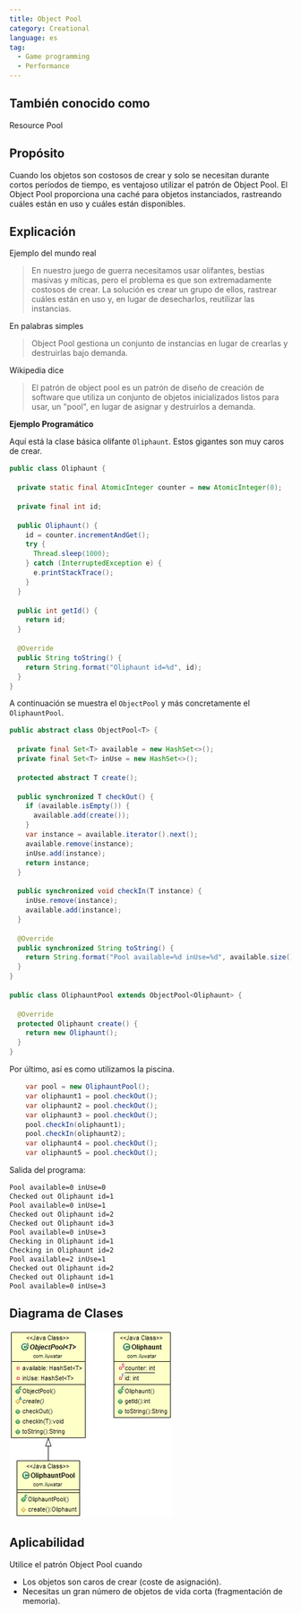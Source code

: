 ```yaml
---
title: Object Pool
category: Creational
language: es
tag:
  - Game programming
  - Performance
---
```


## También conocido como

Resource Pool

## Propósito

Cuando los objetos son costosos de crear y solo se necesitan durante cortos períodos de tiempo, es ventajoso utilizar el
patrón de Object Pool. El Object Pool proporciona una caché para objetos instanciados, rastreando cuáles están en uso y
cuáles están disponibles.

## Explicación

Ejemplo del mundo real

> En nuestro juego de guerra necesitamos usar olifantes, bestias masivas y míticas, pero el problema es que son
> extremadamente costosos de crear. La solución es crear un grupo de ellos, rastrear cuáles están en uso y, en lugar de
> desecharlos, reutilizar las instancias.

En palabras simples

> Object Pool gestiona un conjunto de instancias en lugar de crearlas y destruirlas bajo demanda.

Wikipedia dice

> El patrón de object pool es un patrón de diseño de creación de software que utiliza un conjunto de objetos
> inicializados listos para usar, un "pool", en lugar de asignar y destruirlos a demanda.

**Ejemplo Programático**

Aquí está la clase básica olifante `Oliphaunt`. Estos gigantes son muy caros de crear.

```java
public class Oliphaunt {

  private static final AtomicInteger counter = new AtomicInteger(0);

  private final int id;

  public Oliphaunt() {
    id = counter.incrementAndGet();
    try {
      Thread.sleep(1000);
    } catch (InterruptedException e) {
      e.printStackTrace();
    }
  }

  public int getId() {
    return id;
  }

  @Override
  public String toString() {
    return String.format("Oliphaunt id=%d", id);
  }
}
```

A continuación se muestra el `ObjectPool` y más concretamente el `OliphauntPool`.

```java
public abstract class ObjectPool<T> {

  private final Set<T> available = new HashSet<>();
  private final Set<T> inUse = new HashSet<>();

  protected abstract T create();

  public synchronized T checkOut() {
    if (available.isEmpty()) {
      available.add(create());
    }
    var instance = available.iterator().next();
    available.remove(instance);
    inUse.add(instance);
    return instance;
  }

  public synchronized void checkIn(T instance) {
    inUse.remove(instance);
    available.add(instance);
  }

  @Override
  public synchronized String toString() {
    return String.format("Pool available=%d inUse=%d", available.size(), inUse.size());
  }
}

public class OliphauntPool extends ObjectPool<Oliphaunt> {

  @Override
  protected Oliphaunt create() {
    return new Oliphaunt();
  }
}
```

Por último, así es como utilizamos la piscina.

```java
    var pool = new OliphauntPool();
    var oliphaunt1 = pool.checkOut();
    var oliphaunt2 = pool.checkOut();
    var oliphaunt3 = pool.checkOut();
    pool.checkIn(oliphaunt1);
    pool.checkIn(oliphaunt2);
    var oliphaunt4 = pool.checkOut();
    var oliphaunt5 = pool.checkOut();
```

Salida del programa:

```
Pool available=0 inUse=0
Checked out Oliphaunt id=1
Pool available=0 inUse=1
Checked out Oliphaunt id=2
Checked out Oliphaunt id=3
Pool available=0 inUse=3
Checking in Oliphaunt id=1
Checking in Oliphaunt id=2
Pool available=2 inUse=1
Checked out Oliphaunt id=2
Checked out Oliphaunt id=1
Pool available=0 inUse=3
```

## Diagrama de Clases

![alt text](./etc/object-pool.png "Object Pool")

## Aplicabilidad

Utilice el patrón Object Pool cuando

* Los objetos son caros de crear (coste de asignación).
* Necesitas un gran número de objetos de vida corta (fragmentación de memoria).
